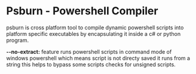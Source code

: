 # Psburn - Powershell Compiler

psburn is cross platform tool to compile dynamic powershell scripts into platform specific executables by encapsulating it inside a c# or python program.

**--no-extract:** feature runs powershell scripts in command mode of windows powershell which means script is not directy saved it runs from a string this helps to bypass some scripts checks for unsigned scripts.

